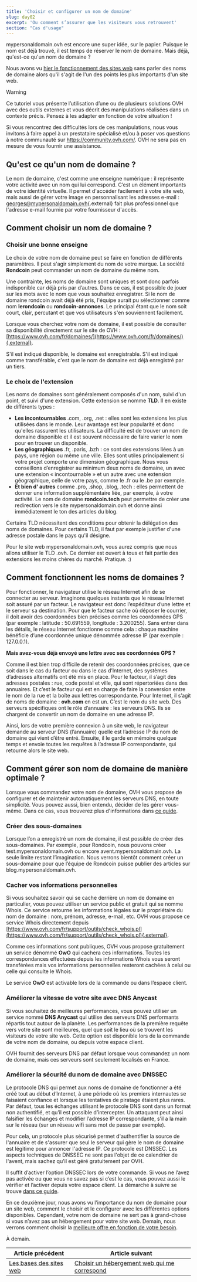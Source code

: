 ```yaml
---
title: 'Choisir et configurer un nom de domaine'
slug: day02
excerpt: 'Ou comment s’assurer que les visiteurs vous retrouvent'
section: "Cas d'usage"
---
```


mypersonaldomain.ovh est encore une super idée, sur le papier. Puisque le nom est déjà trouvé, il est temps de réserver le nom de domaine. Mais déjà, qu'est-ce qu'un nom de domaine ?

Nous avons vu [hier le fonctionnement des sites web](https://docs.ovh.com/fr/hosting/24-days/day01/) sans parler des noms de domaine alors qu'il s'agit de l'un des points les plus importants d'un site web.

> [!warning]
>
> Ce tutoriel vous présente l’utilisation d’une ou de plusieurs solutions OVH avec des outils externes et vous décrit des manipulations réalisées dans un contexte précis. Pensez à les adapter en fonction de votre situation !
>
> Si vous rencontrez des difficultés lors de ces manipulations, nous vous invitons à faire appel à un prestataire spécialisé et/ou à poser vos questions à notre communauté sur <https://community.ovh.com/>. OVH ne sera pas en mesure de vous fournir une assistance.
>

## Qu'est ce qu'un nom de domaine ?
Le nom de domaine, c'est comme une enseigne numérique : il représente votre activité avec un nom qui lui correspond. C’est un élément importants de votre identité virtuelle. Il permet d'accéder facilement à votre site web, mais aussi de gérer votre image en personnalisant les adresses e-mail : [georges@mypersonaldomain.ovh](mailto:georges@mypersonaldomain.ovh){.external} fait plus professionnel que l'adresse e-mail fournie par votre fournisseur d'accès.

## Comment choisir un nom de domaine ?

### Choisir une bonne enseigne
Le choix de votre nom de domaine peut se faire en fonction de différents paramètres. Il peut s'agir simplement du nom de votre marque. La société **Rondcoin** peut commander un nom de domaine du même nom.

Une contrainte, les noms de domaine sont uniques et sont donc parfois indisponible car déjà pris par d’autres. Dans ce cas, il est possible de jouer sur les mots avec le nom que vous souhaitez enregistrer. Si le nom de domaine rondcoin avait déjà été pris, l'équipe aurait pu sélectionner comme nom **lerondcoin** ou **rondcoin-annonces**. Le principal étant que le nom soit court, clair, percutant et que vos utilisateurs s'en souviennent facilement.

Lorsque vous cherchez votre nom de domaine, il est possible de consulter sa disponibilité directement sur le site de OVH : [https://www.ovh.com/fr/domaines/](https://www.ovh.com/fr/domaines/){.external}.

S'il est indiqué disponible, le domaine est enregistrable. S'il est indiqué comme transférable, c'est que le nom de domaine est déjà enregistré par un tiers.

### Le choix de l'extension
Les noms de domaines sont généralement composés d'un nom, suivi d'un point, et suivi d'une extension. Cette extension se nomme **TLD**. Il en existe de différents types :

- **Les incontournables** .com, .org, .net : elles sont les extensions les plus utilisées dans le monde. Leur avantage est leur popularité et donc qu'elles rassurent les utilisateurs. La difficulté est de trouver un nom de domaine disponible et il est souvent nécessaire de faire varier le nom pour en trouver un disponible.
- **Les géographiques** .fr, .paris, .bzh : ce sont des extensions liées à un pays, une région ou même une ville. Elles sont utiles principalement si votre projet comporte une dimension géographique. Nous vous conseillons d’enregistrer au minimum deux noms de domaine, un avec une extension « incontournable » et un autre avec une extension géographique, celle de votre pays, comme le .fr ou le .be par exemple.
- **Et bien d' autres** comme .pro, .shop, .blog, .tech : elles permettent de donner une information supplémentaire liée, par exemple, à votre activité. Le nom de domaine **rondcoin.tech** peut permettre de créer une redirection vers le site mypersonaldomain.ovh et donne ainsi immédiatement le ton des articles du blog.

Certains TLD nécessitent des conditions pour obtenir la délégation des noms de domaines. Pour certains TLD, il faut par exemple justifier d'une adresse postale dans le pays qu'il désigne.

Pour le site web mypersonaldomain.ovh, vous aurez compris que nous allons utiliser le TLD .ovh. Ce dernier est ouvert à tous et fait partie des extensions les moins chères du marché. Pratique. :)

## Comment fonctionnent les noms de domaines ?
Pour fonctionner, le navigateur utilise le réseau Internet afin de se connecter au serveur. Imaginons quelques instants que le réseau Internet soit assuré par un facteur. Le navigateur est donc l’expéditeur d’une lettre et le serveur sa destination. Pour que le facteur sache où déposer le courrier, il doit avoir des coordonnées bien précises comme les coordonnées GPS (par exemple : latitude : 50.691559, longitude : 3.200255). Sans entrer dans les détails, le réseau Internet fonctionne comme cela : chaque machine bénéficie d’une coordonnée unique dénommée adresse IP (par exemple : 127.0.0.1).

**Mais avez-vous déjà envoyé une lettre avec ses coordonnées GPS ?**

Comme il est bien trop difficile de retenir des coordonnées précises, que ce soit dans le cas du facteur ou dans le cas d’Internet, des systèmes d’adresses alternatifs ont été mis en place. Pour le facteur, il s’agit des adresses postales : rue, code postal et ville, qui sont répertoriées dans des annuaires. Et c’est le facteur qui est en charge de faire la conversion entre le nom de la rue et la boîte aux lettres correspondante. Pour Internet, il s’agit de noms de domaine : **ovh.com** en est un. C’est le nom du site web. Des serveurs spécifiques ont le rôle d’annuaire : les serveurs DNS. Ils se chargent de convertir un nom de domaine en une adresse IP.

Ainsi, lors de votre première connexion à un site web, le navigateur demande au serveur DNS (l’annuaire) quelle est l’adresse IP du nom de domaine qui vient d’être entré. Ensuite, il le garde en mémoire quelque temps et envoie toutes les requêtes à l’adresse IP correspondante, qui retourne alors le site web.

## Comment gérer son nom de domaine de manière optimale ?
Lorsque vous commandez votre nom de domaine, OVH vous propose de configurer et de maintenir automatiquement les serveurs DNS, en toute simplicité. Vous pouvez aussi, bien entendu, décider de les gérer vous-même. Dans ce cas, vous trouverez plus d'informations dans [ce guide](https://docs.ovh.com/fr/domains/editer-ma-zone-dns/).

### Créer des sous-domaines
Lorsque l’on a enregistré un nom de domaine, il est possible de créer des sous-domaines. Par exemple, pour Rondcoin, nous pouvons créer test.mypersonaldomain.ovh ou encore avent.mypersonaldomain.ovh. La seule limite restant l’imagination. Nous verrons bientôt comment créer un sous-domaine pour que l’équipe de Rondcoin puisse publier des articles sur blog.mypersonaldomain.ovh.

### Cacher vos informations personnelles
Si vous souhaitez savoir qui se cache derrière un nom de domaine en particulier, vous pouvez utiliser un service public et gratuit qui se nomme Whois. Ce service retourne les informations légales sur le propriétaire du nom de domaine : nom, prénom, adresse, e-mail, etc. OVH vous propose ce service Whois directement depuis [https://www.ovh.com/fr/support/outils/check_whois.pl](https://www.ovh.com/fr/support/outils/check_whois.pl){.external}.

Comme ces informations sont publiques, OVH vous propose gratuitement un service dénommé **OwO** qui cachera ces informations. Toutes les correspondances effectuées depuis les informations Whois vous seront transférées mais vos informations personnelles resteront cachées à celui ou celle qui consulte le Whois.

Le service **OwO** est activable lors de la commande ou dans l’espace client.

### Améliorer la vitesse de votre site avec DNS Anycast
Si vous souhaitez de meilleures performances, vous pouvez utiliser un service nommé **DNS Anycast** qui utilise des serveurs DNS performants répartis tout autour de la planète. Les performances de la première requête vers votre site sont meilleures, quel que soit le lieu où se trouvent les visiteurs de votre site web. Cette option est disponible lors de la commande de votre nom de domaine, ou depuis votre espace client.

OVH fournit des serveurs DNS par défaut lorsque vous commandez un nom de domaine, mais ces serveurs sont seulement localisés en France.

### Améliorer la sécurité du nom de domaine avec DNSSEC
Le protocole DNS qui permet aux noms de domaine de fonctionner a été créé tout au début d’Internet, à une période où les premiers internautes se faisaient confiance et lorsque les tentatives de piratage étaient plus rares. Par défaut, tous les échanges utilisant le protocole DNS sont dans un format non authentifié, et qu’il est possible d’intercepter. Un attaquant peut ainsi falsifier les échanges et modifier l’adresse IP correspondante, s’il a la main sur le réseau (sur un réseau wifi sans mot de passe par exemple).

Pour cela, un protocole plus sécurisé permet d'authentifier la source de l'annuaire et de s'assurer que seul le serveur qui gère le nom de domaine est légitime pour annoncer l'adresse IP. Ce protocole est DNSSEC. Les aspects techniques de DNSSEC ne sont pas l'objet de ce calendrier de l'avent, mais sachez qu'il est géré gratuitement par OVH.

Il suffit d’activer l’option DNSSEC lors de votre commande. Si vous ne l’avez pas activée ou que vous ne savez pas si c’est le cas, vous pouvez aussi le vérifier et l’activer depuis votre espace client. La démarche à suivre se trouve [dans ce guide](https://docs.ovh.com/fr/domains/securiser-votre-domaine-avec-dnssec/).

En ce deuxième jour, nous avons vu l’importance du nom de domaine pour un site web, comment le choisir et le configurer avec les différentes options disponibles. Cependant, votre nom de domaine ne sert pas à grand-chose si vous n’avez pas un hébergement pour votre site web. Demain, nous verrons comment choisir la [meilleure offre en fonction de votre besoin](https://docs.ovh.com/fr/hosting/24-days/day03/).

À demain.

| Article précédent | Article suivant |
|---|---|
| [Les bases des sites web](https://docs.ovh.com/fr/hosting/24-days/day01/) | [Choisir un hébergement web qui me correspond](https://docs.ovh.com/fr/hosting/24-days/day03/) |
